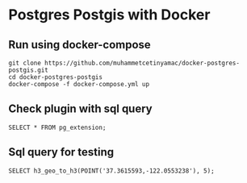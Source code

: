 # Postgres Postgis with Docker
## Run using docker-compose
```
git clone https://github.com/muhammetcetinyamac/docker-postgres-postgis.git
cd docker-postgres-postgis
docker-compose -f docker-compose.yml up
```

## Check plugin with sql query
```
SELECT * FROM pg_extension;
```

## Sql query for testing
```
SELECT h3_geo_to_h3(POINT('37.3615593,-122.0553238'), 5);
```